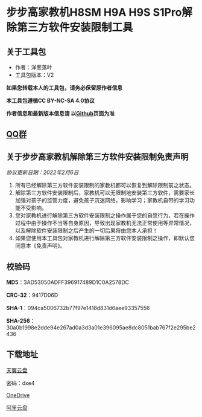 # 步步高家教机H8SM H9A H9S S1Pro解除第三方软件安装限制工具

## 关于工具包
- 作者：洋葱落叶
- 工具包版本：V2

**如果您转载本人的工具包，请务必保留原作者信息**

**本工具包遵循CC BY-NC-SA 4.0协议**

**作者信息和最新版本信息请 以[Github](https://github.com/ycly2333/EEBBK_package_tool/blob/main/MT8167.md)页面为准**

## [QQ群](QQ_Group.md)

## 关于步步高家教机解除第三方软件安装限制免责声明
*协议更新日期：2022年2月6日*
1. 所有已经解除第三方软件安装限制的家教机都可以恢复到解除限制前之状态。
2. 解除第三方软件安装限制后，家教机可以无限制地安装第三方软件，需要家长加强对孩子的监管力度，避免孩子沉迷网络，影响学习；家教机自带的学习功能不受影响。
3. 您对家教机进行解除第三方软件安装限制之操作属于您的自愿行为，若在操作过程中由于操作不当等自身原因，导致出现家教机无法正常使用等异常情况，以及解除软件安装限制之后产生的一切后果将由您本人承担！
4. 如果您使用本工具包对家教机进行解除第三方软件安装限制之操作，即默认您同意本《免责声明》。

## 校验码
**MD5**：3AD53050ADFF396917489D1C0A2578DC

**CRC-32**：9417D06D

**SHA-1**：094ca5006732b77f97e1418d831d6aee93357556

**SHA-256**：30a0b1998e2dde94e267ad0a3d3a01e396095ae8dc8051bab767f2e295be2436

## 下载地址
[天翼云盘](https://cloud.189.cn/t/VBFnaunUnIza)

密码：dxe4

[OneDrive](https://dljz-my.sharepoint.com/:f:/g/personal/ycly_nii_ink/Et8fp-rHjJpLn6bem_Ef-msB7nCoZvPAcADbEwfTLnZB-Q?e=IY3SOB)

[阿里云盘](https://www.aliyundrive.com/s/aYwYsZPvLM2)
